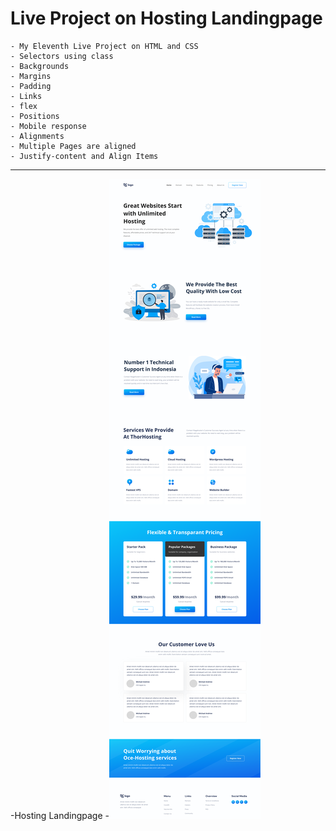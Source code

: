 # Live Project on Hosting Landingpage
    - My Eleventh Live Project on HTML and CSS
    - Selectors using class
    - Backgrounds
    - Margins
    - Padding
    - Links
    - flex
    - Positions
    - Mobile response
    - Alignments
    - Multiple Pages are aligned
    - Justify-content and Align Items

***
-Hosting Landingpage
    -![Project 11](./11.png)
    
